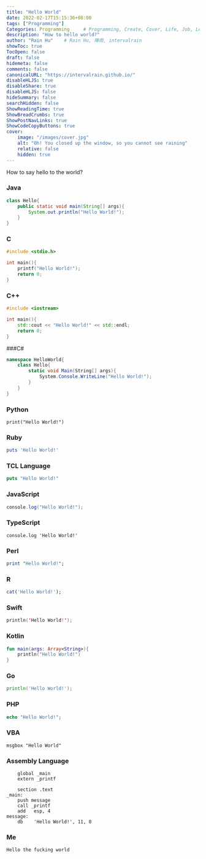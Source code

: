```yaml
---
title: "Hello World"
date: 2022-02-17T15:15:36+08:00
tags: ["Programming"]
Categories: Programming     # Programming, Create, Cover, Life, Job, Leetcode, Notes                
description: "How to hello world?"                     
author: "Rain Hu"    # Rain Hu, 陣雨, intervalrain
showToc: true
TocOpen: false
draft: false
hidemeta: false
comments: false
canonicalURL: "https://intervalrain.github.io/"
disableHLJS: true
disableShare: true
disableHLJS: false
hideSummary: false
searchHidden: false
ShowReadingTime: true
ShowBreadCrumbs: true
ShowPostNavLinks: true
ShowCodeCopyButtons: true
cover:
    image: "/images/cover.jpg"
    alt: "Oh! You closed up the window, so you cannot see raining"
    relative: false
    hidden: true
---
```


How to say hello to the world?

### Java
```Java
class Hello{
    public static void main(String[] args){
        System.out.println("Hello World!");
    }
}
```

### C
```C
#include <stdio.h>

int main(){
    printf("Hello World!");
    return 0;
}
```

### C++
```C++
#include <iostream>

int main(){
    std::cout << "Hello World!" << std::endl;
    return 0;
}
```

###C#
```C#
namespace HelloWorld{
    class Hello{
        static void Main(String[] args){
            System.Console.WriteLine("Hello World!");
        }
    }
}
```

### Python
```Python3
print("Hello World!")
```

### Ruby
```Ruby
puts 'Hello World!'
```

### TCL Language
```TCL
puts "Hello World!"
```

### JavaScript
```Java Srcipt
console.log("Hello World!");
```

### TypeScript
```
console.log 'Hello World!'
```
### Perl
```Perl
print "Hello World!";
```

### R
```R
cat('Hello World!');
```

### Swift
```Swift
println('Hello World!');
```

### Kotlin
```Kotlin
fun main(args: Array<String>){
    println("Hello World!")
}
```

### Go
```Go
println('Hello World!');
```

### PHP
```PHP
echo "Hello World!";
```

### VBA
```Shell
msgbox "Hello World"
```

### Assembly Language
```Assembly Language
    global _main
    extern _printf

    section .text
_main:
    push message
    call _printf
    add   esp, 4
message:
    db    'Hello World!', 11, 0
```

### Me
```
Hello the fucking world
```
